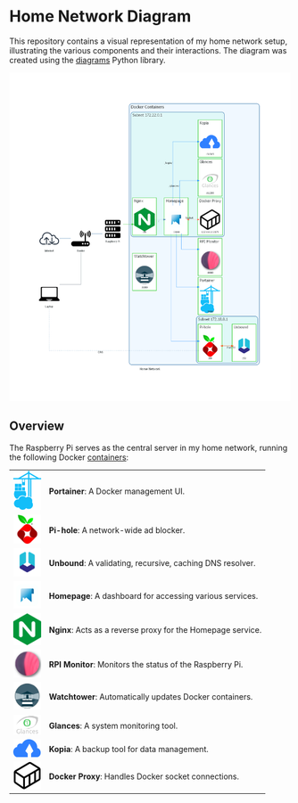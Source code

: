 # Home Network Diagram

This repository contains a visual representation of my home network setup, illustrating the various components and their interactions. The diagram was created using the [diagrams](https://github.com/mingrammer/diagrams) Python library.

![Home Network Diagram](./home_network.png)

## Overview

The Raspberry Pi serves as the central server in my home network, running the following Docker [containers](./containers/):

<table>
    <tr>
        <td><img src="./resources/portainer.png" alt="Portainer" width="50"/></td>
        <td><strong>Portainer</strong>: A Docker management UI.</td>
    </tr>
    <tr>
        <td><img src="./resources/pihole.png" alt="Pi-hole" width="50"/></td>
        <td><strong>Pi-hole</strong>: A network-wide ad blocker.</td>
    </tr>
    <tr>
        <td><img src="./resources/unbound.png" alt="Unbound" width="50"/></td>
        <td><strong>Unbound</strong>: A validating, recursive, caching DNS resolver.</td>
    </tr>
    <tr>
        <td><img src="./resources/homepage.png" alt="Homepage" width="50"/></td>
        <td><strong>Homepage</strong>: A dashboard for accessing various services.</td>
    </tr>
    <tr>
        <td><img src="./resources/nginx.png" alt="Nginx" width="50"/></td>
        <td><strong>Nginx</strong>: Acts as a reverse proxy for the Homepage service.</td>
    </tr>
    <tr>
        <td><img src="./resources/rpimonitor.png" alt="RPI Monitor" width="50"/></td>
        <td><strong>RPI Monitor</strong>: Monitors the status of the Raspberry Pi.</td>
    </tr>
    <tr>
        <td><img src="./resources/watchtower.png" alt="Watchtower" width="50"/></td>
        <td><strong>Watchtower</strong>: Automatically updates Docker containers.</td>
    </tr>
    <tr>
        <td><img src="./resources/glances.png" alt="Glances" width="50"/></td>
        <td><strong>Glances</strong>: A system monitoring tool.</td>
    </tr>
    <tr>
        <td><img src="./resources/kopia.png" alt="Kopia" width="50"/></td>
        <td><strong>Kopia</strong>: A backup tool for data management.</td>
    </tr>
    <tr>
        <td><img src="./resources/dockerproxy.png" alt="Docker Proxy" width="50"/></td>
        <td><strong>Docker Proxy</strong>: Handles Docker socket connections.</td>
    </tr>
</table>
